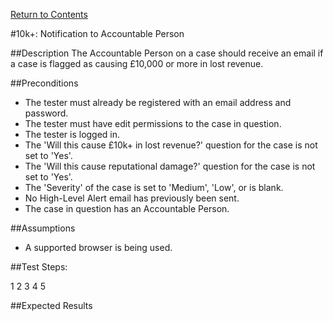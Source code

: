 [Return to Contents](https://github.com/infojam-james/test-cases/blob/master/Contents.md)

#10k+: Notification to Accountable Person

##Description
The Accountable Person on a case should receive an email if a case is flagged as causing £10,000 or more in lost revenue.

##Preconditions
+ The tester must already be registered with an email address and password.
+ The tester must have edit permissions to the case in question.
+ The tester is logged in.
+ The 'Will this cause £10k+ in lost revenue?' question for the case is not set to 'Yes'.
+ The 'Will this cause reputational damage?' question for the case is not set to 'Yes'.
+ The 'Severity' of the case is set to 'Medium', 'Low', or is blank.
+ No High-Level Alert email has previously been sent.
+ The case in question has an Accountable Person.


##Assumptions
+ A supported browser is being used.


##Test Steps:

1
2
3
4
5


##Expected Results
